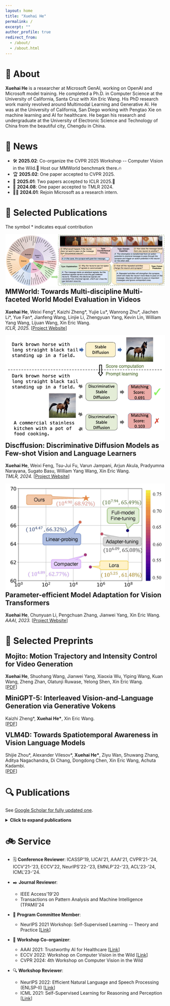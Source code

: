 ```yaml
---
layout: home
title: "Xuehai He"
permalink: /
excerpt: ""
author_profile: true
redirect_from: 
  - /about/
  - /about.html
---
```


# 💼 About
**Xuehai He** is a researcher at Microsoft GenAI, working on OpenAI and Microsoft model training. He completed a Ph.D. in Computer Science at the University of California, Santa Cruz with Xin Eric Wang. His PhD research work mainly revolved around Multimodal Learning and Generative AI. He was at the University of California, San Diego working with Pengtao Xie on machine learning and AI for healthcare. He began his research and undergraduate at the University of Electronic Science and Technology of China from the beautiful city, Chengdu in China.

# 📰 News
- 🛠️ **2025.02**: Co-organize the CVPR 2025 Workshop -- Computer Vision in the Wild.🎉 Host our MMWorld benchmark there.🔥
- 🏆 **2025.02**: One paper accepted to CVPR 2025.
- 🥇 **2025.01**: Two papers accepted to ICLR 2025.🚀
- 🥈 **2024.08**: One paper accepted to TMLR 2024.
- 🧑‍💻 **2024.01**: Rejoin Microsoft as a research intern.

# 📝 Selected Publications
The symbol * indicates equal contribution

<div class="publist">
<div class="paper-box">
  <div class="paper-box-image"><img src="images/mmworld.png" alt="MMWorld"></div>
  <div class="paper-box-text">
    <h2 style="margin-top: 0;">MMWorld: Towards Multi-discipline Multi-faceted World Model Evaluation in Videos</h2>
    <p><strong>Xuehai He</strong>, Weixi Feng*, Kaizhi Zheng*, Yujie Lu*, Wanrong Zhu*, Jiachen Li*, Yue Fan*, Jianfeng Wang, Linjie Li, Zhengyuan Yang, Kevin Lin, William Yang Wang, Lijuan Wang, Xin Eric Wang.<br>
    <em>ICLR, 2025.</em> [<a href="https://mmworld-bench.github.io/">Project Website</a>]</p>
  </div>
</div>

<div class="paper-box">
  <div class="paper-box-image"><img src="images/discffusion.png" alt="Discffusion"></div>
  <div class="paper-box-text">
    <h2 style="margin-top: 0;">Discffusion: Discriminative Diffusion Models as Few-shot Vision and Language Learners</h2>
    <p><strong>Xuehai He</strong>, Weixi Feng, Tsu-Jui Fu, Varun Jampani, Arjun Akula, Pradyumna Narayana, Sugato Basu, William Yang Wang, Xin Eric Wang.<br>
    <em>TMLR, 2024.</em> [<a href="https://sites.google.com/view/discffusion">Project Website</a>]</p>
  </div>
</div>

<div class="paper-box">
  <div class="paper-box-image"><img src="images/pevit.jpg" alt="Efficient Model Adaptation"></div>
  <div class="paper-box-text">
    <h2 style="margin-top: 0;">Parameter-efficient Model Adaptation for Vision Transformers</h2>
    <p><strong>Xuehai He</strong>, Chunyuan Li, Pengchuan Zhang, Jianwei Yang, Xin Eric Wang.<br>
    <em>AAAI, 2023.</em> [<a href="https://sites.google.com/view/pevit">Project Website</a>]</p>
  </div>
</div>
</div>

# 📝 Selected Preprints

<div class="publist">
<div class="paper-box-text">
  <h2 style="margin-top: 0;">Mojito: Motion Trajectory and Intensity Control for Video Generation</h2>
  <p><strong>Xuehai He</strong>, Shuohang Wang, Jianwei Yang, Xiaoxia Wu, Yiping Wang, Kuan Wang, Zheng Zhan, Olatunji Ruwase, Yelong Shen, Xin Eric Wang.<br>
  [<a href="https://arxiv.org/abs/2412.08948">PDF</a>]</p>
</div>

<div class="paper-box-text">
  <h2 style="margin-top: 0;">MiniGPT-5: Interleaved Vision-and-Language Generation via Generative Vokens</h2>
  <p>Kaizhi Zheng*, <strong>Xuehai He*</strong>, Xin Eric Wang.<br>
  [<a href="https://arxiv.org/abs/2310.02239">PDF</a>]</p>
</div>

<div class="paper-box-text">
  <h2 style="margin-top: 0;">VLM4D: Towards Spatiotemporal Awareness in Vision Language Models</h2>
  <p>Shijie Zhou*, Alexander Vilesov*, <strong>Xuehai He*</strong>, Ziyu Wan, Shuwang Zhang, Aditya Nagachandra, Di Chang, Dongdong Chen, Xin Eric Wang, Achuta Kadambi.<br>
  [<a href="https://vlm4d.github.io/file/VLM4D.pdf">PDF</a>]</p>
</div>
</div>


# 🔍 Publications

See <a href="https://scholar.google.com/citations?hl=en&user=kDzxOzUAAAA">Google Scholar for fully updated one</a>.

<details>
<summary><b>Click to expand publications</b></summary>

<div class="pub">
            Jiachen Li, Qiaozi Gao, Michael Johnston, Xiaofeng Gao, <strong>Xuehai He</strong>, Suhaila Shakiah, Hangjie Shi, Reza Ghanadan, William Yang Wang. <i>Mastering robot manipulation with multimodal prompts through pretraining and multi-task fine-tuning.</i> ICML, 2024.
        </div>
        <div class="pub">
            Kenan Jiang*, <strong>Xuehai He*</strong>, Ruize Xu, Xin Eric Wang. <i>ComCLIP: Training-Free Compositional Image and Text Matching.</i> NAACL, 2024.
        </div>
        <div class="pub">
            Kaizhi Zheng, Xiaotong Chen, <strong>Xuehai He</strong>, Jing Gu, Linjie Li, Zhengyuan Yang, Kevin Lin, Jianfeng Wang, Lijuan Wang, Xin Eric Wang. <i>EditRoom: LLM-parameterized Graph Diffusion for Composable 3D Room Layout Editing.</i> ICLR, 2025.
        </div>
         <div class="pub">
            <strong>Xuehai He</strong>, Weixi Feng, Kaizhi Zheng, Yujie Lu, Wanrong Zhu, Jiachen Li, Yue Fan, Jianfeng Wang, Linjie Li, Zhengyuan Yang, Kevin Lin, William Yang Wang, Lijuan Wang, Xin Eric Wang. <i>MMWorld: Towards Multi-discipline Multi-faceted World Model Evaluation in Videos.</i> ICLR, 2025.
        </div>
        <div class="pub">
        <strong>Xuehai He</strong>, Jian Zheng, Jacob Zhiyuan Fang, Robinson Piramuthu, Mohit Bansal, Vicente Ordonez, Gunnar A Sigurdsson, Nanyun Peng, Xin Eric Wang. <i>FlexEControl: Flexible and Efficient Multimodal Control for Text-to-Image Generation.</i> TMLR, 2024.
        </div>
        <div class="pub">
        Pengtao Xie, Xingchen Zhao, <strong>Xuehai He</strong>. <i>Simultaneous Selection and Adaptation of Source Data via Four-Level Optimization.</i> TACL, 2024.
        </div>
        <div class="pub">
        <strong>Xuehai He</strong>, Weixi Feng, Tsu-Jui Fu, Varun Jampani, Arjun Akula, Pradyumna Narayana, Sugato Basu, William Yang Wang, Xin Eric Wang. <i>Discffusion: Discriminative Diffusion Models as Few-shot Vision and Language Learners.</i> TMLR, 2024.
        </div>
        <div class="pub">
            Weixi Feng*, Wanrong Zhu*, Tsu-Jui Fu, Varun Jampani, Arjun Reddy Akula, <strong>Xuehai He</strong>, Sugato Basu, Xin Eric Wang, William Yang Wang. <i>LayoutGPT: Compositional Visual Planning and Generation with Large Language Models.</i> NeurIPS, 2023.
        </div>
        <div class="pub">
            Pengtao Xie, Xingchen Zhao, <strong>Xuehai He</strong>. <i>Improve the Performance of CT-based Pneumonia Classification via Source Data Reweighting.</i> Nature Scientific Reports.
        </div>
        <div class="pub">
            <strong>Xuehai He</strong>, Xin Eric Wang. <i>Multimodal Graph Transformer for Multimodal Question Answering.</i> EACL, 2023.
        </div>
        <div class="pub">
            Weixi Feng, <strong>Xuehai He</strong>, Tsu-Jui Fu, Varun Jampani, Arjun Reddy Akula, Pradyumna Narayana, Sugato Basu, Xin Eric Wang, William Yang Wang. <i>Training-Free Structured Diffusion Guidance for Compositional Text-to-Image Synthesis.</i> ICLR, 2023.
        </div>
        <div class="pub">
            <strong>Xuehai He</strong>, Chunyuan Li, Pengchuan Zhang, Jianwei Yang, Xin Eric Wang. <i>Parameter-efficient Model Adaptation for Vision Transformers.</i> AAAI, 2023.
        </div>
        <div class="pub">
            <strong>Xuehai He</strong>, Diji Yang, Weixi Feng, Tsu-Jui Fu, Arjun Akula, Varun Jampani, Pradyumna Narayana, Sugato Basu, William Yang Wang, Xin Eric Wang. <i>CPL: Counterfactual Prompt Learning for Vision and Language Models.</i> EMNLP, 2022.
        </div>
        <div class="pub">
            Tarun Gupta, <strong>Xuehai He</strong>, Mostofa Rafid Uddin, Xiangrui Zeng, Andrew Zhou, Jing Zhang, Zachary Freyberg, Min Xu. <i>Self-supervised learning for macromolecular structure classification based on cryo-electron tomograms.</i> Frontiers in Physiology.
        </div>
        <div class="pub">
            <strong>Xuehai He*</strong>, Zhuo Cai*, Wenlan Wei, Yichen Zhang, Luntian Mou, Eric Xing, Pengtao Xie. <i>Towards Visual Question Answering on Pathology Images.</i> ACL, 2021.
        </div>
        <div class="pub">
            Wenmian Yang, Guangtao Zeng, Bowen Tan, Zeqian Ju, Subrato Chakravorty, <strong>Xuehai He</strong>, Shu Chen, Xingyi Yang, Qingyang Wu, Zhou Yu, Eric Xing, Pengtao Xie. <i>On the Generation of Medical Dialogues for COVID-19.</i> ACL, 2021.
        </div>

</details>


# 🚲 Service

- 🗒️ **Conference Reviewer**: ICASSP'19, IJCAI'21, AAAI'21, CVPR'21-'24, ICCV'21-'23, ECCV'22, NeurIPS'22-'23, EMNLP'22-'23, ACL'23-'24, ICML'23-'24.

- ✒️ **Journal Reviewer**: 
    - IEEE Access'19'20
    - Transactions on Pattern Analysis and Machine Intelligence (TPAMI)'24

- 👥 **Program Committee Member**:
  - NeurIPS 2021 Workshop: Self-Supervised Learning -- Theory and Practice [[Link](https://sslneurips21.github.io/pages/Program%20Committee.html)]

- 🤝 **Workshop Co-organizer**:
  - AAAI 2021: Trustworthy AI for Healthcare [[Link](https://www.youtube.com/watch?v=mJK53b150eM)]
  - ECCV 2022: Workshop on Computer Vision in the Wild [[Link](https://computer-vision-in-the-wild.github.io/eccv-2022/)]
  - CVPR 2024: 4th Workshop on Computer Vision in the Wild

- 🔍 **Workshop Reviewer**:
  - NeurIPS 2022: Efficient Natural Language and Speech Processing (ENLSP-II) [[Link](https://neurips2022-enlsp.github.io/)]
  - ICML 2021: Self-Supervised Learning for Reasoning and Perception [[Link](https://icml21ssl.github.io/pages/Program%20Committee.html)]
